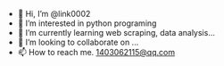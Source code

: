 - 👋 Hi, I’m @link0002
- 👀 I’m interested in python programing
- 🌱 I’m currently learning web scraping, data analysis...
- 💞️ I’m looking to collaborate on ...
- 📫 How to reach me. 1403062115@qq.com

<!---
link0002/link0002 is a ✨ special ✨ repository because its `README.md` (this file) appears on your GitHub profile.
You can click the Preview link to take a look at your changes.
--->
